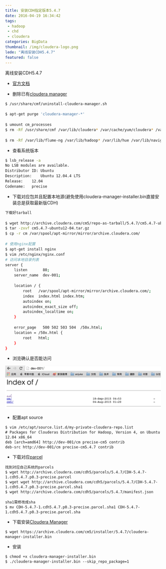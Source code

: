 ```yaml
---
title: 安装CDH指定版本5.4.7
date: 2016-04-19 16:34:42
tags: 
 - hadoop
 - chd
 - cloudera
categories: BigData
thumbnail: /img/cloudera-logo.png
lede: "离线安装CDH5.4.7"
featured: false
---
```


离线安装CDH5.4.7

* [官方文档](http://www.cloudera.com/documentation/enterprise/latest/topics/cm_ig_install_path_a.html#cmig_topic_6_5_unique_2)

* 删除已有[cloudera manager](http://www.cloudera.com/documentation/enterprise/5-5-x/topics/cm_ig_uninstall_cm.html)

```bash
$ /usr/share/cmf/uninstall-cloudera-manager.sh

$ apt-get purge 'cloudera-manager-*'

$ umount cm_processes
$ rm -Rf /usr/share/cmf /var/lib/cloudera* /var/cache/yum/cloudera* /var/log/cloudera* /var/run/cloudera*

$ rm -Rf /var/lib/flume-ng /var/lib/hadoop* /var/lib/hue /var/lib/navigator /var/lib/oozie /var/lib/solr /var/lib/sqoop* /var/lib/zookeeper
```

<!-- more -->

* 查看系统版本 

```bash
$ lsb_release -a
No LSB modules are available.
Distributor ID: Ubuntu
Description:    Ubuntu 12.04.4 LTS
Release:    12.04
Codename:   precise
```


* 下载对应包并且配置本地源(避免使用cloudera-manager-installer.bin直接安装总是获取最新版CDH) 

```bash
下载好tarball

$ wget http://archive.cloudera.com/cm5/repo-as-tarball/5.4.7/cm5.4.7-ubuntu12-04.tar.gz
$ tar -zxvf cm5.4.7-ubuntu12-04.tar.gz
$ cp -r cm /var/spool/apt-mirror/mirror/archive.cloudera.com/

# 使用nginx配置
$ apt-get install nginx 
$ vim /etc/nginx/nginx.conf
# 访问本地目录列表
server {
    listen       80;
    server_name  dev-001;

    location / {
        root   /var/spool/apt-mirror/mirror/archive.cloudera.com/;
        index  index.html index.htm;
        autoindex on;
        autoindex_exact_size off;
        autoindex_localtime on;
    }

    error_page   500 502 503 504  /50x.html;
    location = /50x.html {
        root   html;
    }
}  
```

* 浏览确认是否能访问 

![](/img/filelist.png)

* 配置apt source

```
$ vim /etc/apt/source.list.d/my-private-cloudera-repo.list
# Packages for Clouderas Distribution for Hadoop, Version 4, on Ubuntu 12.04 x86_64
deb [arch=amd64] http://dev-001/cm precise-cm5 contrib
deb-src http://dev-001/cm precise-cm5.4.7 contrib
```

* 下载对应[parcel](http://archive.cloudera.com/cdh5/parcels/)

```
找到对应自己系统的parcels
$ wget http://archive.cloudera.com/cdh5/parcels/5.4.7/CDH-5.4.7-1.cdh5.4.7.p0.3-precise.parcel
$ wget wget http://archive.cloudera.com/cdh5/parcels/5.4.7/CDH-5.4.7-1.cdh5.4.7.p0.3-precise.parcel.sha1
$ wget http://archive.cloudera.com/cdh5/parcels/5.4.7/manifest.json

sha1需修改成sha
$ mv CDH-5.4.7-1.cdh5.4.7.p0.3-precise.parcel.sha1 CDH-5.4.7-1.cdh5.4.7.p0.3-precise.parcel.sha
```

* 下载安装[Cloudera Manager](https://archive.cloudera.com/cm5/installer/)

``` 
$ wget https://archive.cloudera.com/cm5/installer/5.4.7/cloudera-manager-installer.bin
```

* 安装

```
$ chmod +x cloudera-manager-installer.bin
$ ./cloudera-manager-installer.bin --skip_repo_package=1
```

